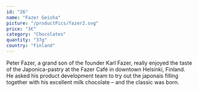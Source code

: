 ```yaml
---
id: "26"
name: "Fazer Geisha"
picture: "/productPics/fazer2.svg"
price: "3€"
category: "Chocolates"
quantity: "37g"
country: "Finland"
---
```

Peter Fazer, a grand son of the founder Karl Fazer, really enjoyed the taste of the Japonica-pastry at the Fazer Café in downtown Helsinki, Finland. <br> He asked his product development team to try out the japonais filling together with his excellent milk chocolate – and the classic was born.